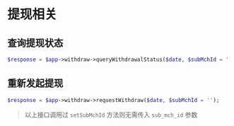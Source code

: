 # 提现相关

## 查询提现状态

```php
$response = $app->withdraw->queryWithdrawalStatus($date, $subMchId = '');
```
## 重新发起提现

```php
$response = $app->withdraw->requestWithdraw($date, $subMchId = '');
```

> 以上接口调用过 `setSubMchId` 方法则无需传入 `sub_mch_id` 参数
